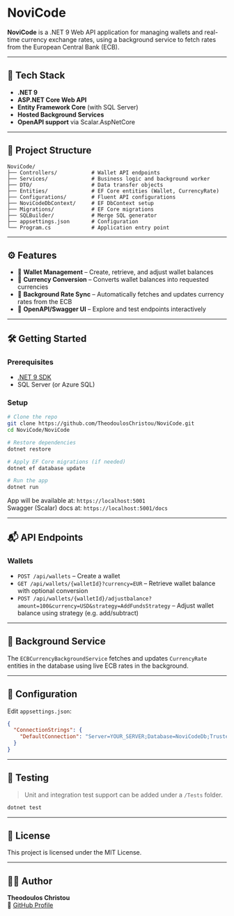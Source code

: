 # NoviCode

**NoviCode** is a .NET 9 Web API application for managing wallets and real-time currency exchange rates, using a background service to fetch rates from the European Central Bank (ECB).

---

## 🚀 Tech Stack

- **.NET 9**
- **ASP.NET Core Web API**
- **Entity Framework Core** (with SQL Server)
- **Hosted Background Services**
- **OpenAPI support** via Scalar.AspNetCore

---

## 📁 Project Structure

```
NoviCode/
├── Controllers/           # Wallet API endpoints
├── Services/              # Business logic and background worker
├── DTO/                   # Data transfer objects
├── Entities/              # EF Core entities (Wallet, CurrencyRate)
├── Configurations/        # Fluent API configurations
├── NoviCodeDbContext/     # EF DbContext setup
├── Migrations/            # EF Core migrations
├── SQLBuilder/            # Merge SQL generator
├── appsettings.json       # Configuration
└── Program.cs             # Application entry point
```

---

## ⚙️ Features

- 💼 **Wallet Management** – Create, retrieve, and adjust wallet balances
- 💱 **Currency Conversion** – Converts wallet balances into requested currencies
- 🔁 **Background Rate Sync** – Automatically fetches and updates currency rates from the ECB
- 📄 **OpenAPI/Swagger UI** – Explore and test endpoints interactively

---

## 🛠️ Getting Started

### Prerequisites

- [.NET 9 SDK](https://dotnet.microsoft.com/)
- SQL Server (or Azure SQL)

### Setup

```bash
# Clone the repo
git clone https://github.com/TheodoulosChristou/NoviCode.git
cd NoviCode/NoviCode

# Restore dependencies
dotnet restore

# Apply EF Core migrations (if needed)
dotnet ef database update

# Run the app
dotnet run
```

App will be available at: `https://localhost:5001`  
Swagger (Scalar) docs at: `https://localhost:5001/docs`

---

## 📬 API Endpoints

### Wallets

- `POST /api/wallets` – Create a wallet  
- `GET /api/wallets/{walletId}?currency=EUR` – Retrieve wallet balance with optional conversion  
- `POST /api/wallets/{walletId}/adjustbalance?amount=100&currency=USD&strategy=AddFundsStrategy` – Adjust wallet balance using strategy (e.g. add/subtract)

---

## 🧠 Background Service

The `ECBCurrencyBackgroundService` fetches and updates `CurrencyRate` entities in the database using live ECB rates in the background.

---

## 📌 Configuration

Edit `appsettings.json`:

```json
{
  "ConnectionStrings": {
    "DefaultConnection": "Server=YOUR_SERVER;Database=NoviCodeDb;Trusted_Connection=True;"
  }
}
```

---

## 🧪 Testing

> Unit and integration test support can be added under a `/Tests` folder.

```bash
dotnet test
```

---

## 📄 License

This project is licensed under the MIT License.

---

## 🙋‍♂️ Author

**Theodoulos Christou**  
🔗 [GitHub Profile](https://github.com/TheodoulosChristou)
